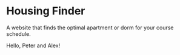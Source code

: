 # Housing Finder

A website that finds the optimal apartment or dorm for your course schedule.

Hello, Peter and Alex!